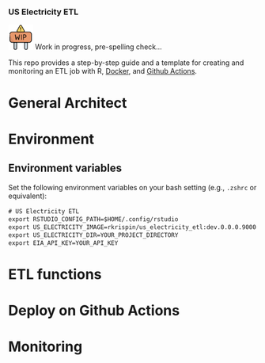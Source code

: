 ### US Electricity ETL

<img src="images/wip.png" width="10%" /> Work in progress, pre-spelling check...

This repo provides a step-by-step guide and a template for creating and monitoring an ETL job with R, [Docker](https://www.docker.com/), and [Github Actions](https://github.com/features/actions).

# General Architect

# Environment

## Environment variables

Set the following environment variables on your bash setting (e.g., `.zshrc` or equivalent):

``` shell
# US Electricity ETL
export RSTUDIO_CONFIG_PATH=$HOME/.config/rstudio
export US_ELECTRICITY_IMAGE=rkrispin/us_electricity_etl:dev.0.0.0.9000
export US_ELECTRICITY_DIR=YOUR_PROJECT_DIRECTORY
export EIA_API_KEY=YOUR_API_KEY
```

# ETL functions

# Deploy on Github Actions

# Monitoring




